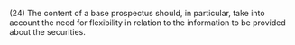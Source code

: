 (24) The content of a base prospectus should, in particular, take into account the need for flexibility in relation to the information to be provided about the securities.